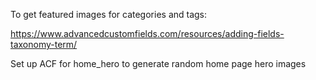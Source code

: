 To get featured images for categories and tags:

https://www.advancedcustomfields.com/resources/adding-fields-taxonomy-term/

Set up ACF for home_hero to generate random home page hero images